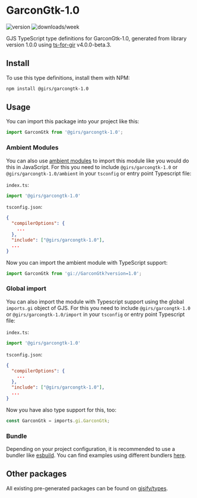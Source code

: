 
# GarconGtk-1.0

![version](https://img.shields.io/npm/v/@girs/garcongtk-1.0)
![downloads/week](https://img.shields.io/npm/dw/@girs/garcongtk-1.0)


GJS TypeScript type definitions for GarconGtk-1.0, generated from library version 1.0.0 using [ts-for-gir](https://github.com/gjsify/ts-for-gir) v4.0.0-beta.3.


## Install

To use this type definitions, install them with NPM:
```bash
npm install @girs/garcongtk-1.0
```

## Usage

You can import this package into your project like this:
```ts
import GarconGtk from '@girs/garcongtk-1.0';
```

### Ambient Modules

You can also use [ambient modules](https://github.com/gjsify/ts-for-gir/tree/main/packages/cli#ambient-modules) to import this module like you would do this in JavaScript.
For this you need to include `@girs/garcongtk-1.0` or `@girs/garcongtk-1.0/ambient` in your `tsconfig` or entry point Typescript file:

`index.ts`:
```ts
import '@girs/garcongtk-1.0'
```

`tsconfig.json`:
```json
{
  "compilerOptions": {
    ...
  },
  "include": ["@girs/garcongtk-1.0"],
  ...
}
```

Now you can import the ambient module with TypeScript support: 

```ts
import GarconGtk from 'gi://GarconGtk?version=1.0';
```

### Global import

You can also import the module with Typescript support using the global `imports.gi` object of GJS.
For this you need to include `@girs/garcongtk-1.0` or `@girs/garcongtk-1.0/import` in your `tsconfig` or entry point Typescript file:

`index.ts`:
```ts
import '@girs/garcongtk-1.0'
```

`tsconfig.json`:
```json
{
  "compilerOptions": {
    ...
  },
  "include": ["@girs/garcongtk-1.0"],
  ...
}
```

Now you have also type support for this, too:

```ts
const GarconGtk = imports.gi.GarconGtk;
```

### Bundle

Depending on your project configuration, it is recommended to use a bundler like [esbuild](https://esbuild.github.io/). You can find examples using different bundlers [here](https://github.com/gjsify/ts-for-gir/tree/main/examples).

## Other packages

All existing pre-generated packages can be found on [gjsify/types](https://github.com/gjsify/types).

